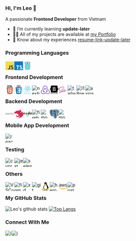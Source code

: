 ### Hi, I'm Leo 🤟
A passionate **Frontend Developer** from Vietnam
- 🌱 I’m currently learning **update-later**
- 👨‍💻 All of my projects are available at [my Portfolio](https://www.imdotnhsang.dev/)
- 📄 Know about my experiences [resume-link-update-later](resume-link)

### Programming Languages
<img align="left" src="https://raw.githubusercontent.com/devicons/devicon/master/icons/javascript/javascript-original.svg" alt="javascript" width="28" height="28" title="Javascript"/>
<img align="left" src="https://raw.githubusercontent.com/devicons/devicon/master/icons/typescript/typescript-original.svg" alt="typescript" width="28" height="28" title="Typescript"/>
<img align="left" src="https://raw.githubusercontent.com/devicons/devicon/master/icons/go/go-original.svg" alt="go" width="28" height="28"/>
<br/>

### Frontend Development
<img align="left" src="https://raw.githubusercontent.com/devicons/devicon/master/icons/html5/html5-original-wordmark.svg" alt="html5" width="28" height="28" title="HTML5"/> 
<img align="left" src="https://raw.githubusercontent.com/devicons/devicon/master/icons/css3/css3-original-wordmark.svg" alt="css3" width="28" height="28" title="CSS3"/>
<img align="left" src="https://raw.githubusercontent.com/devicons/devicon/master/icons/react/react-original-wordmark.svg" alt="react" width="28" height="28" title="ReactJS"/>
<img align="left" src="https://cdn.worldvectorlogo.com/logos/nextjs-2.svg" alt="nextjs" width="28" height="28" title="NextJS"/>
<img align="left" src="https://raw.githubusercontent.com/devicons/devicon/master/icons/redux/redux-original.svg" alt="redux" width="28" height="28" title="redux"/>
<img align="left" src="https://raw.githubusercontent.com/devicons/devicon/master/icons/bootstrap/bootstrap-plain-wordmark.svg" alt="bootstrap" width="28" height="28" title="boostrap"/>
<img align="left" src="https://raw.githubusercontent.com/devicons/devicon/master/icons/sass/sass-original.svg" alt="sass" width="28" height="28" title="SASS"/>
<img align="left" src="https://www.vectorlogo.zone/logos/tailwindcss/tailwindcss-icon.svg" alt="tailwind" width="28" height="28" title="TailwindCSS"/>
<img align="left" alt="i18next" width="28" height="28" src="https://gblobscdn.gitbook.com/spaces%2F-L9iS6Wm2hynS5H9Gj7j%2Favatar.png?alt=media" title="i18Next"/>
<img align="left" alt="axios" width="28" height="28" src="https://axios-http.com/assets/favicon.ico" title="axios"/>
<br/>

### Backend Development
<img align="left" src="https://raw.githubusercontent.com/devicons/devicon/master/icons/express/express-original-wordmark.svg" alt="express" width="28" height="28"/>
<img align="left" src="https://raw.githubusercontent.com/devicons/devicon/master/icons/nestjs/nestjs-plain.svg" alt="nestjs" width="28" height="28"/>
<img align="left" src="https://raw.githubusercontent.com/devicons/devicon/master/icons/nodejs/nodejs-original-wordmark.svg" alt="nodejs" width="28" height="28"/>
<img align="left" src="https://www.vectorlogo.zone/logos/firebase/firebase-icon.svg" alt="firebase" width="28" height="28"/>
<img align="left" alt="mongoose" width="28" height="28" title="Mongoose" src="https://mongoosejs.com/docs/images/favicon/apple-icon-57x57.png"/>
<img align="left" alt="postgre-sql" width="28" height="28" title="PostgreSQL" src="https://raw.githubusercontent.com/github/explore/80688e429a7d4ef2fca1e82350fe8e3517d3494d/topics/postgresql/postgresql.png"/>
<img align="left" alt="mongo-db" width="28" height="28" title="MongoDB" src="https://avatars.githubusercontent.com/u/45120?s=48&v=4"/>
<br/>

### Mobile App Development
<img align="left" src="https://reactnative.dev/img/header_logo.svg" alt="react-native" width="28" height="28" title="React Native"/>
<br/>

### Testing
<img align="left" src="https://raw.githubusercontent.com/simple-icons/simple-icons/6e46ec1fc23b60c8fd0d2f2ff46db82e16dbd75f/icons/cypress.svg" alt="cypress" width="28" height="28" title="Cypress"/>
<img align="left" src="https://www.vectorlogo.zone/logos/jestjsio/jestjsio-icon.svg" alt="jest" width="28" height="28" title="Jest Testing"/>
<img align="left" src="https://raw.githubusercontent.com/detain/svg-logos/780f25886640cef088af994181646db2f6b1a3f8/svg/selenium-logo.svg" alt="selenium" width="28" height="28" title="Selenium"/>
<br/>

### Others
<img align="left" alt="VSCode" title="VSCode" src="https://code.visualstudio.com/favicon.ico" width="28" height="28"/>
<img align="left" src="https://www.vectorlogo.zone/logos/figma/figma-icon.svg" alt="figma" title="Figma" width="28" height="28"/>
<img align="left" src="https://cdn.worldvectorlogo.com/logos/adobe-xd.svg" alt="xd" title="Adobe XD" width="28" height="28"/>
<img align="left" src="https://www.vectorlogo.zone/logos/git-scm/git-scm-icon.svg" alt="git" width="28" height="28" title="Git"/>
<img align="left" src="https://raw.githubusercontent.com/devicons/devicon/master/icons/linux/linux-original.svg" alt="linux" width="28" height="28" title="Linux"/>
<img align="left" src="https://www.vectorlogo.zone/logos/heroku/heroku-icon.svg" alt="heroku" width="28" height="28" title="Heroku"/>
<img align="left" src="https://raw.githubusercontent.com/devicons/devicon/master/icons/amazonwebservices/amazonwebservices-original-wordmark.svg" alt="aws" title="AWS" width="28" height="28"/>
<img align="left" src="https://www.vectorlogo.zone/logos/getpostman/getpostman-icon.svg" alt="postman" title="Postman" width="28" height="28"/>
<br/>

### My GitHub Stats
![Leo's github stats](https://github-readme-stats.vercel.app/api?username=imdotnhsang&show_icons=true&theme=buefy&show_icons=true&count_private=true) 
[![Top Langs](https://github-readme-stats.vercel.app/api/top-langs/?username=imdotnhsang&layout=compact)](https://github.com/anuraghazra/github-readme-stats)

### Connect With Me
<a href="https://fb.com/imdotnhsang" target="blank"><img align="left" src="https://raw.githubusercontent.com/rahuldkjain/github-profile-readme-generator/master/src/images/icons/Social/facebook.svg" alt="imdotnhsang" height="20" width="20" /></a>
<a href="https://linkedin.com/in/imdotnhsang" target="blank"><img align="left" src="https://raw.githubusercontent.com/rahuldkjain/github-profile-readme-generator/master/src/images/icons/Social/linked-in-alt.svg" alt="imdotnhsang" height="20" width="20" /></a>


